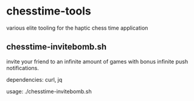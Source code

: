 # chesstime-tools
various elite tooling for the haptic chess time application

## chesstime-invitebomb.sh
invite your friend to an infinite amount of games with bonus infinite push notifications.

dependencies: curl, jq

usage: ./chesstime-invitebomb.sh <your id> <your password> <target id>
